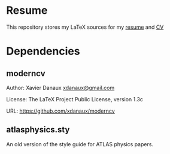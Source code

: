 # Resume
This repository stores my LaTeX sources for my [resume](https://github.com/AffineParameter/Resume/blob/master/Resume.pdf) and [CV](https://github.com/AffineParameter/Resume/blob/master/CV.pdf)

# Dependencies

## moderncv

Author: Xavier Danaux xdanaux@gmail.com

License: The LaTeX Project Public License, version 1.3c

URL: https://github.com/xdanaux/moderncv

## atlasphysics.sty

An old version of the style guide for ATLAS physics papers.
